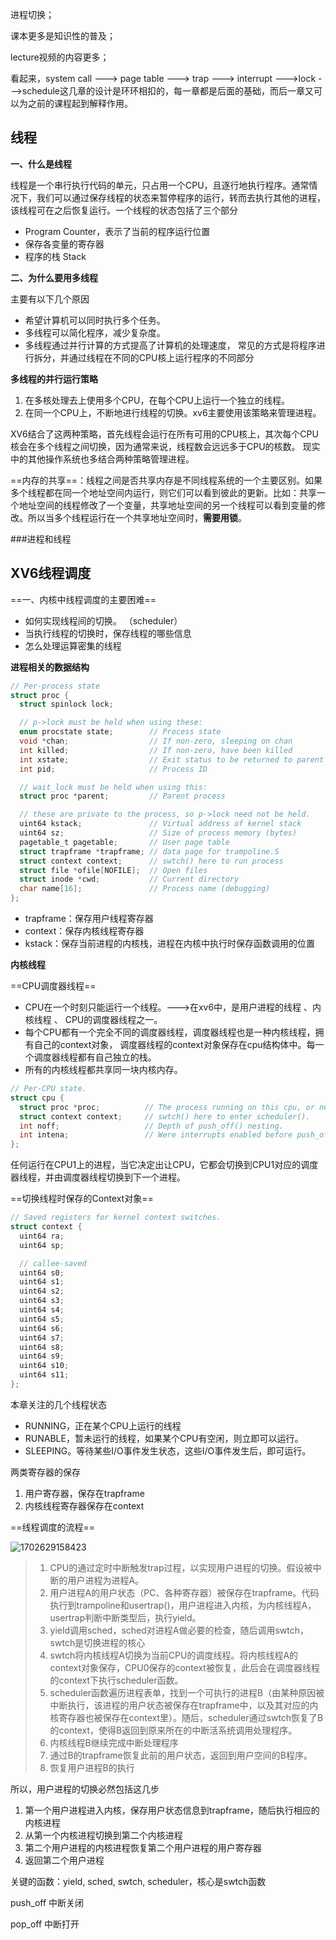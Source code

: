 进程切换；

课本更多是知识性的普及；

lecture视频的内容更多；



看起来，system call ---> page table ---> trap ---> interrupt --->lock --->schedule这几章的设计是环环相扣的，每一章都是后面的基础，而后一章又可以为之前的课程起到解释作用。

## 线程

**一、什么是线程**

线程是一个串行执行代码的单元，只占用一个CPU，且逐行地执行程序。通常情况下，我们可以通过保存线程的状态来暂停程序的运行，转而去执行其他的进程，该线程可在之后恢复运行。一个线程的状态包括了三个部分

- Program Counter，表示了当前的程序运行位置
- 保存各变量的寄存器
- 程序的栈  Stack

**二、为什么要用多线程**

主要有以下几个原因

- 希望计算机可以同时执行多个任务。
- 多线程可以简化程序，减少复杂度。
- 多线程通过并行计算的方式提高了计算机的处理速度， 常见的方式是将程序进行拆分，并通过线程在不同的CPU核上运行程序的不同部分 

**多线程的并行运行策略**

1. 在多核处理去上使用多个CPU，在每个CPU上运行一个独立的线程。
2. 在同一个CPU上，不断地进行线程的切换。xv6主要使用该策略来管理进程。

XV6结合了这两种策略，首先线程会运行在所有可用的CPU核上，其次每个CPU核会在多个线程之间切换，因为通常来说，线程数会远远多于CPU的核数。 现实中的其他操作系统也多结合两种策略管理进程。

==内存的共享==：线程之间是否共享内存是不同线程系统的一个主要区别。如果多个线程都在同一个地址空间内运行，则它们可以看到彼此的更新。比如：共享一个地址空间的线程修改了一个变量，共享地址空间的另一个线程可以看到变量的修改。所以当多个线程运行在一个共享地址空间时，**需要用锁**。 



###进程和线程





## XV6线程调度

==一、内核中线程调度的主要困难==

- 如何实现线程间的切换。 （scheduler）
- 当执行线程的切换时，保存线程的哪些信息
- 怎么处理运算密集的线程



**进程相关的数据结构**

```C
// Per-process state
struct proc {
  struct spinlock lock;

  // p->lock must be held when using these:
  enum procstate state;        // Process state
  void *chan;                  // If non-zero, sleeping on chan
  int killed;                  // If non-zero, have been killed
  int xstate;                  // Exit status to be returned to parent's wait
  int pid;                     // Process ID

  // wait_lock must be held when using this:
  struct proc *parent;         // Parent process

  // these are private to the process, so p->lock need not be held.
  uint64 kstack;               // Virtual address of kernel stack
  uint64 sz;                   // Size of process memory (bytes)
  pagetable_t pagetable;       // User page table
  struct trapframe *trapframe; // data page for trampoline.S
  struct context context;      // swtch() here to run process
  struct file *ofile[NOFILE];  // Open files
  struct inode *cwd;           // Current directory
  char name[16];               // Process name (debugging)
};
```

- trapframe：保存用户线程寄存器
- context：保存内核线程寄存器
- kstack：保存当前进程的内核栈，进程在内核中执行时保存函数调用的位置 



**内核线程**

==CPU调度器线程==

- CPU在一个时刻只能运行一个线程。--->在xv6中，是用户进程的线程  、内核线程  、 CPU的调度器线程之一。
- 每个CPU都有一个完全不同的调度器线程，调度器线程也是一种内核线程，拥有自己的context对象， 调度器线程的context对象保存在cpu结构体中。每一个调度器线程都有自己独立的栈。
- 所有的内核线程都共享同一块内核内存。 

```C
// Per-CPU state.
struct cpu {
  struct proc *proc;          // The process running on this cpu, or null.
  struct context context;     // swtch() here to enter scheduler().
  int noff;                   // Depth of push_off() nesting.
  int intena;                 // Were interrupts enabled before push_off()?
};
```

任何运行在CPU1上的进程，当它决定出让CPU，它都会切换到CPU1对应的调度器线程，并由调度器线程切换到下一个进程。 



==切换线程时保存的Context对象==

```C
// Saved registers for kernel context switches.
struct context {
  uint64 ra;
  uint64 sp;

  // callee-saved
  uint64 s0;
  uint64 s1;
  uint64 s2;
  uint64 s3;
  uint64 s4;
  uint64 s5;
  uint64 s6;
  uint64 s7;
  uint64 s8;
  uint64 s9;
  uint64 s10;
  uint64 s11;
};
```



本章关注的几个线程状态

- RUNNING，正在某个CPU上运行的线程
- RUNABLE，暂未运行的线程，如果某个CPU有空闲，则立即可以运行。
- SLEEPING。等待某些I/O事件发生状态，这些I/O事件发生后，即可运行。



两类寄存器的保存

1. 用户寄存器，保存在trapframe
2. 内核线程寄存器保存在context



==线程调度的流程==

![1702629158423](.\Chap7_Scheduling.assets\1702629158423.png)

> 1. CPU的通过定时中断触发trap过程，以实现用户进程的切换。假设被中断的用户进程为进程A。
> 2. 用户进程A的用户状态（PC、各种寄存器）被保存在trapframe。代码执行到trampoline和usertrap()，用户进程进入内核，为内核线程A，usertrap判断中断类型后，执行yield。
> 3. yield调用sched，sched对进程A做必要的检查，随后调用swtch，swtch是切换进程的核心
> 4. swtch将内核线程A切换为当前CPU的调度线程。将内核线程A的context对象保存，CPU0保存的context被恢复，此后会在调度器线程的context下执行scheduler函数。
> 5. scheduler函数遍历进程表单，找到一个可执行的进程B（由某种原因被中断执行，该进程的用户状态被保存在trapframe中，以及其对应的内核寄存器也被保存在context里）。随后，scheduler通过swtch恢复了B的context，使得B返回到原来所在的中断活系统调用处理程序。
> 6. 内核线程B继续完成中断处理程序
> 7. 通过B的trapframe恢复此前的用户状态，返回到用户空间的B程序。
> 8. 恢复用户进程B的执行

所以，用户进程的切换必然包括这几步

1. 第一个用户进程进入内核，保存用户状态信息到trapframe，随后执行相应的内核进程
2. 从第一个内核进程切换到第二个内核进程
3. 第二个用户进程的内核进程恢复第二个用户进程的用户寄存器
4. 返回第二个用户进程



关键的函数：yield, sched, swtch, scheduler，核心是swtch函数



push_off 中断关闭

pop_off 中断打开







